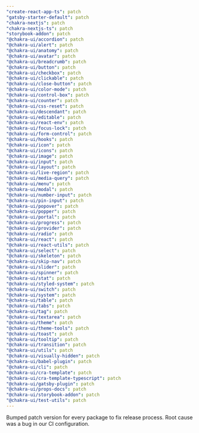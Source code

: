 ```yaml
---
"create-react-app-ts": patch
"gatsby-starter-default": patch
"chakra-nextjs": patch
"chakra-nextjs-ts": patch
"storybook-addon": patch
"@chakra-ui/accordion": patch
"@chakra-ui/alert": patch
"@chakra-ui/anatomy": patch
"@chakra-ui/avatar": patch
"@chakra-ui/breadcrumb": patch
"@chakra-ui/button": patch
"@chakra-ui/checkbox": patch
"@chakra-ui/clickable": patch
"@chakra-ui/close-button": patch
"@chakra-ui/color-mode": patch
"@chakra-ui/control-box": patch
"@chakra-ui/counter": patch
"@chakra-ui/css-reset": patch
"@chakra-ui/descendant": patch
"@chakra-ui/editable": patch
"@chakra-ui/react-env": patch
"@chakra-ui/focus-lock": patch
"@chakra-ui/form-control": patch
"@chakra-ui/hooks": patch
"@chakra-ui/icon": patch
"@chakra-ui/icons": patch
"@chakra-ui/image": patch
"@chakra-ui/input": patch
"@chakra-ui/layout": patch
"@chakra-ui/live-region": patch
"@chakra-ui/media-query": patch
"@chakra-ui/menu": patch
"@chakra-ui/modal": patch
"@chakra-ui/number-input": patch
"@chakra-ui/pin-input": patch
"@chakra-ui/popover": patch
"@chakra-ui/popper": patch
"@chakra-ui/portal": patch
"@chakra-ui/progress": patch
"@chakra-ui/provider": patch
"@chakra-ui/radio": patch
"@chakra-ui/react": patch
"@chakra-ui/react-utils": patch
"@chakra-ui/select": patch
"@chakra-ui/skeleton": patch
"@chakra-ui/skip-nav": patch
"@chakra-ui/slider": patch
"@chakra-ui/spinner": patch
"@chakra-ui/stat": patch
"@chakra-ui/styled-system": patch
"@chakra-ui/switch": patch
"@chakra-ui/system": patch
"@chakra-ui/table": patch
"@chakra-ui/tabs": patch
"@chakra-ui/tag": patch
"@chakra-ui/textarea": patch
"@chakra-ui/theme": patch
"@chakra-ui/theme-tools": patch
"@chakra-ui/toast": patch
"@chakra-ui/tooltip": patch
"@chakra-ui/transition": patch
"@chakra-ui/utils": patch
"@chakra-ui/visually-hidden": patch
"@chakra-ui/babel-plugin": patch
"@chakra-ui/cli": patch
"@chakra-ui/cra-template": patch
"@chakra-ui/cra-template-typescript": patch
"@chakra-ui/gatsby-plugin": patch
"@chakra-ui/props-docs": patch
"@chakra-ui/storybook-addon": patch
"@chakra-ui/test-utils": patch
---
```


Bumped patch version for every package to fix release process. Root cause was a
bug in our CI configuration.
